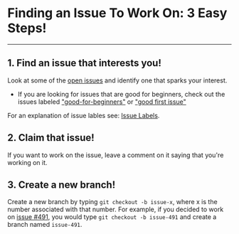 # Finding an Issue To Work On: 3 Easy Steps!
----

## 1. Find an issue that interests you!
Look at some of the [open issues](https://github.com/codebuddies/cb-v2-scratch/issues) and identify one that sparks your interest.
- If you are looking for issues that are good for beginners, check out the issues labeled ["good-for-beginners"](https://github.com/codebuddies/codebuddies/issues?q=is%3Aissue+is%3Aopen+label%3Agood-for-beginners) or ["good first issue"](https://github.com/codebuddies/codebuddies/issues?q=is%3Aissue+is%3Aopen+label%3A%22good+first+issue%22)

For an explanation of issue lables see: [Issue Labels](/contribution/labels).

## 2. Claim that issue!
If you want to work on the issue, leave a comment on it saying that you're working on it.

## 3. Create a new branch!
Create a new branch by typing `git checkout -b issue-x`, where x is the number associated with that number.  For example, if you decided to work on [issue #491](https://github.com/codebuddies/codebuddies/issues/491), you would type `git checkout -b issue-491` and create a branch named `issue-491`.
